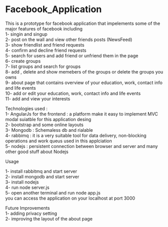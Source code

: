 # Facebook_Application <br />

This is a prototype for facebook application that impelements some of the major features of facebook including <br />
1- singin and singup <br />
2- post on the wall and view other friends posts (NewsFeed) <br />
3- show friendlist and friend requests<br />
4- confirm and decline friend requests <br />
5- search for users and add friend or unfriend them in the page<br />
6- create groups <br />
7- list groups and search for groups <br />
8- add , delete and show memebers of the groups or delete the groups you owns<br />
9- about page that contains overview of your education, work, contact info and life events<br />
10- add or edit your education, work, contact info and life events <br />
11- add and view your interests<br />

Technologies used : <br />
1- AngularJs for the frontend : a platform make it easy to implement MVC modal suiatble for this application desing<br />
2- bootstrap and some online layouts<br />
3- Mongodb : Schemaless db and rialable<br />
4- rabbimq : it is a very suitable tool for data delivery, non-blocking operations and work queus used in this applciation<br />
5- nodejs : persistent connection between browser and server and many other good stuff about Nodejs<br />

Usage<br />

1- install rabbitmq and start server <br />
2- install mongodb and start server <br />
3- install nodejs <br />
4- run node server.js<br />
5- open another terminal and run node app.js <br />
you can access the application on your localhost at port 3000<br />

Future Improvements<br />
1- adding privacy setting <br />
2- improving the layout of the about page<br />
